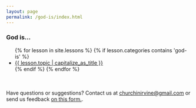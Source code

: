 ```yaml
---
layout: page
permalink: /god-is/index.html
---
```


### God is... 
<ul>
{% for lesson in site.lessons %}
  {% if lesson.categories contains 'god-is' %}
   <li> <a href="{{ lesson.url }}">{{ lesson.topic | capitalize_as_title }}</a></li>
  {% endif %}
{% endfor %}
</ul>

<br /><br />
Have questions or suggestions? Contact us at [churchinirvine@gmail.com](mailto:churchinirvine@gmail.com) or send us feedback [on this form.](http://churchinirvine.org/Feedback.aspx).


